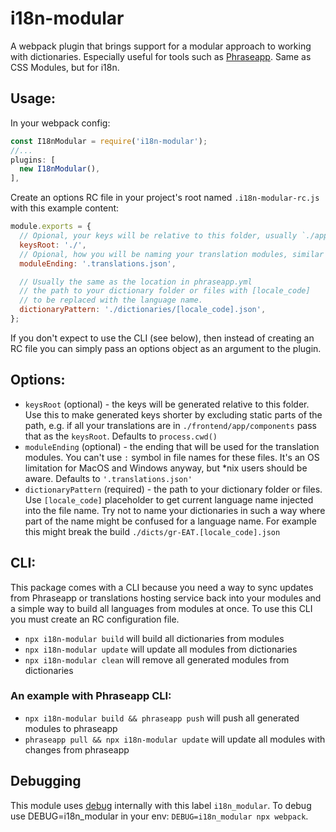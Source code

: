 i18n-modular
============

A webpack plugin that brings support for a modular approach to working with dictionaries. Especially useful for tools such as [Phraseapp](https://phrase.com). Same as CSS Modules, but for i18n.

## Usage:

In your webpack config:
```javascript
const I18nModular = require('i18n-modular');
//...
plugins: [
  new I18nModular(),
],
```

Create an options RC file in your project's root named `.i18n-modular-rc.js` with this example content:
```javascript
module.exports = {
  // Opional, your keys will be relative to this folder, usually `./app` or `./client`
  keysRoot: './',
  // Opional, how you will be naming your translation modules, similar to name.module.css
  moduleEnding: '.translations.json',

  // Usually the same as the location in phraseapp.yml
  // the path to your dictionary folder or files with [locale_code]
  // to be replaced with the language name.
  dictionaryPattern: './dictionaries/[locale_code].json',
};
```

If you don't expect to use the CLI (see below), then instead of creating an RC file you
can simply pass an options object as an argument to the plugin.

## Options:

 - `keysRoot` (optional) - the keys will be generated relative to this folder. Use this to make generated keys shorter by excluding static parts of the path, e.g. if all your translations are in `./frontend/app/components` pass that as the `keysRoot`. Defaults to `process.cwd()`
 - `moduleEnding` (optional) - the ending that will be used for the translation modules. You can't use `:` symbol in file names for these files. It's an OS limitation for MacOS and Windows anyway, but *nix users should be aware. Defaults to `'.translations.json'`
 - `dictionaryPattern` (required) - the path to your dictionary folder or files. Use `[locale_code]` placeholder to get current language name injected into the file name. Try not to name your dictionaries in such a way where part of the name might be confused for a language name. For example this might break the build `./dicts/gr-EAT.[locale_code].json`

## CLI:

This package comes with a CLI because you need a way to sync updates from Phraseapp or translations hosting service back into your modules and a simple way to build all languages from modules at once. To use this CLI you must create an RC configuration file.

 - `npx i18n-modular build` will build all dictionaries from modules
 - `npx i18n-modular update` will update all modules from dictionaries
 - `npx i18n-modular clean` will remove all generated modules from dictionaries

### An example with Phraseapp CLI:

 - `npx i18n-modular build && phraseapp push` will push all generated modules to phraseapp
 - `phraseapp pull && npx i18n-modular update` will update all modules with changes from phraseapp

## Debugging

This module uses [debug](https://github.com/visionmedia/debug) internally with this label `i18n_modular`. To debug use DEBUG=i18n_modular in your env: `DEBUG=i18n_modular npx webpack`.
